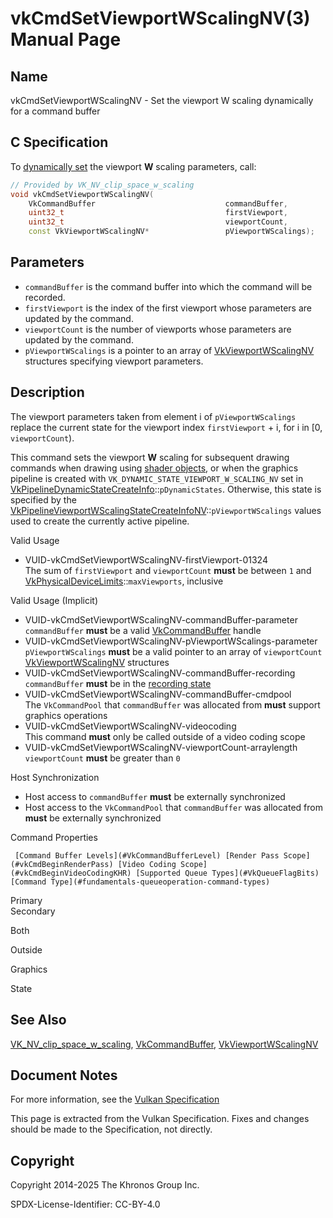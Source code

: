 # vkCmdSetViewportWScalingNV(3) Manual Page

## Name

vkCmdSetViewportWScalingNV - Set the viewport W scaling dynamically for a command buffer



## [](#_c_specification)C Specification

To [dynamically set](https://registry.khronos.org/vulkan/specs/latest/html/vkspec.html#pipelines-dynamic-state) the viewport **W** scaling parameters, call:

```c++
// Provided by VK_NV_clip_space_w_scaling
void vkCmdSetViewportWScalingNV(
    VkCommandBuffer                             commandBuffer,
    uint32_t                                    firstViewport,
    uint32_t                                    viewportCount,
    const VkViewportWScalingNV*                 pViewportWScalings);
```

## [](#_parameters)Parameters

- `commandBuffer` is the command buffer into which the command will be recorded.
- `firstViewport` is the index of the first viewport whose parameters are updated by the command.
- `viewportCount` is the number of viewports whose parameters are updated by the command.
- `pViewportWScalings` is a pointer to an array of [VkViewportWScalingNV](https://registry.khronos.org/vulkan/specs/latest/man/html/VkViewportWScalingNV.html) structures specifying viewport parameters.

## [](#_description)Description

The viewport parameters taken from element i of `pViewportWScalings` replace the current state for the viewport index `firstViewport` + i, for i in [0, `viewportCount`).

This command sets the viewport **W** scaling for subsequent drawing commands when drawing using [shader objects](https://registry.khronos.org/vulkan/specs/latest/html/vkspec.html#shaders-objects), or when the graphics pipeline is created with `VK_DYNAMIC_STATE_VIEWPORT_W_SCALING_NV` set in [VkPipelineDynamicStateCreateInfo](https://registry.khronos.org/vulkan/specs/latest/man/html/VkPipelineDynamicStateCreateInfo.html)::`pDynamicStates`. Otherwise, this state is specified by the [VkPipelineViewportWScalingStateCreateInfoNV](https://registry.khronos.org/vulkan/specs/latest/man/html/VkPipelineViewportWScalingStateCreateInfoNV.html)::`pViewportWScalings` values used to create the currently active pipeline.

Valid Usage

- [](#VUID-vkCmdSetViewportWScalingNV-firstViewport-01324)VUID-vkCmdSetViewportWScalingNV-firstViewport-01324  
  The sum of `firstViewport` and `viewportCount` **must** be between `1` and [VkPhysicalDeviceLimits](https://registry.khronos.org/vulkan/specs/latest/man/html/VkPhysicalDeviceLimits.html)::`maxViewports`, inclusive

Valid Usage (Implicit)

- [](#VUID-vkCmdSetViewportWScalingNV-commandBuffer-parameter)VUID-vkCmdSetViewportWScalingNV-commandBuffer-parameter  
  `commandBuffer` **must** be a valid [VkCommandBuffer](https://registry.khronos.org/vulkan/specs/latest/man/html/VkCommandBuffer.html) handle
- [](#VUID-vkCmdSetViewportWScalingNV-pViewportWScalings-parameter)VUID-vkCmdSetViewportWScalingNV-pViewportWScalings-parameter  
  `pViewportWScalings` **must** be a valid pointer to an array of `viewportCount` [VkViewportWScalingNV](https://registry.khronos.org/vulkan/specs/latest/man/html/VkViewportWScalingNV.html) structures
- [](#VUID-vkCmdSetViewportWScalingNV-commandBuffer-recording)VUID-vkCmdSetViewportWScalingNV-commandBuffer-recording  
  `commandBuffer` **must** be in the [recording state](#commandbuffers-lifecycle)
- [](#VUID-vkCmdSetViewportWScalingNV-commandBuffer-cmdpool)VUID-vkCmdSetViewportWScalingNV-commandBuffer-cmdpool  
  The `VkCommandPool` that `commandBuffer` was allocated from **must** support graphics operations
- [](#VUID-vkCmdSetViewportWScalingNV-videocoding)VUID-vkCmdSetViewportWScalingNV-videocoding  
  This command **must** only be called outside of a video coding scope
- [](#VUID-vkCmdSetViewportWScalingNV-viewportCount-arraylength)VUID-vkCmdSetViewportWScalingNV-viewportCount-arraylength  
  `viewportCount` **must** be greater than `0`

Host Synchronization

- Host access to `commandBuffer` **must** be externally synchronized
- Host access to the `VkCommandPool` that `commandBuffer` was allocated from **must** be externally synchronized

Command Properties

     [Command Buffer Levels](#VkCommandBufferLevel) [Render Pass Scope](#vkCmdBeginRenderPass) [Video Coding Scope](#vkCmdBeginVideoCodingKHR) [Supported Queue Types](#VkQueueFlagBits) [Command Type](#fundamentals-queueoperation-command-types)

Primary  
Secondary

Both

Outside

Graphics

State

## [](#_see_also)See Also

[VK\_NV\_clip\_space\_w\_scaling](https://registry.khronos.org/vulkan/specs/latest/man/html/VK_NV_clip_space_w_scaling.html), [VkCommandBuffer](https://registry.khronos.org/vulkan/specs/latest/man/html/VkCommandBuffer.html), [VkViewportWScalingNV](https://registry.khronos.org/vulkan/specs/latest/man/html/VkViewportWScalingNV.html)

## [](#_document_notes)Document Notes

For more information, see the [Vulkan Specification](https://registry.khronos.org/vulkan/specs/latest/html/vkspec.html#vkCmdSetViewportWScalingNV)

This page is extracted from the Vulkan Specification. Fixes and changes should be made to the Specification, not directly.

## [](#_copyright)Copyright

Copyright 2014-2025 The Khronos Group Inc.

SPDX-License-Identifier: CC-BY-4.0
